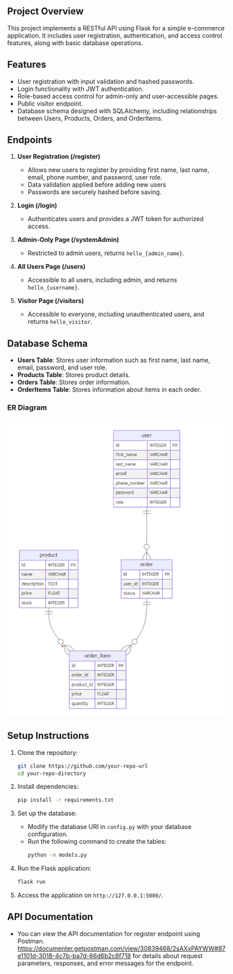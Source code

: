 
## Project Overview
This project implements a RESTful API using Flask for a simple e-commerce application. It includes user registration, authentication, and access control features, along with basic database operations.

## Features
- User registration with input validation and hashed passwords.
- Login functionality with JWT authentication.
- Role-based access control for admin-only and user-accessible pages.
- Public visitor endpoint.
- Database schema designed with SQLAlchemy, including relationships between Users, Products, Orders, and OrderItems.
  
## Endpoints
1. **User Registration (/register)**
   - Allows new users to register by providing first name, last name, email, phone number, and password, user role.
   - Data validation applied before adding new users
   - Passwords are securely hashed before saving.

2. **Login (/login)**
   - Authenticates users and provides a JWT token for authorized access.

3. **Admin-Only Page (/systemAdmin)**
   - Restricted to admin users, returns `hello_{admin_name}`.

4. **All Users Page (/users)**
   - Accessible to all users, including admin, and returns `hello_{username}`.

5. **Visitor Page (/visitors)**
   - Accessible to everyone, including unauthenticated users, and returns `hello_visitor`.

## Database Schema
- **Users Table**: Stores user information such as first name, last name, email, password, and user role.
- **Products Table**: Stores product details.
- **Orders Table**: Stores order information.
- **OrderItems Table**: Stores information about items in each order.

### ER Diagram
![alt text](https://github.com/saraabdelsalam/E-Commerece_Task/blob/main/E-Commerece_ER.png)

## Setup Instructions
1. Clone the repository:
   ```bash
   git clone https://github.com/your-repo-url
   cd your-repo-directory
   ```

2. Install dependencies:
   ```bash
   pip install -r requirements.txt
   ```

3. Set up the database:
   - Modify the database URI in `config.py` with your database configuration.
   - Run the following command to create the tables:
     ```bash
     python -m models.py
     ```

4. Run the Flask application:
   ```bash
   flask run
   ```

5. Access the application on `http://127.0.0.1:5000/`.

## API Documentation
- You can view the API documentation for register endpoint using Postman. https://documenter.getpostman.com/view/30839468/2sAXxPAYWW#87e1101d-3018-4c7b-ba7d-66d6b2c8f718 for details about request parameters, responses, and error messages for the endpoint.
